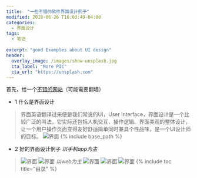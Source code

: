 ```yaml
---
title:  "一些不错的软件界面设计例子"
modified: 2018-06-26 T16:03:49-04:00
categories: 
  - 界面设计
tags:
  - 笔记
  
excerpt: "good Examples about UI design"
header:
  overlay_image: /images/show-unsplash.jpg
  cta_label: "More PIC"
  cta_url: "https://unsplash.com"
---
```


首先，给一个[不错的网站](http://www.pinterest.com/awwwardscom/design-classics/)（可能需要翻墙）

- 1 什么是界面设计
> 界面英语翻译过来便是我们常说的UI，User Interface，界面设计是一个比较广泛的叫法，它实际还包括人机交互、操作逻辑、界面美观的整体设计，让一个用户操作页面变得友好舒适简单同时兼具个性品味，是一个UI设计师的目标。
> ![界面](https://timgsa.baidu.com/timg?image&quality=80&size=b9999_10000&sec=1531332383989&di=22d23792be7ac5a494f135fafa97c661&imgtype=0&src=http%3A%2F%2Fimg.zcool.cn%2Fcommunity%2F0161d15542d7760000019ae90267af.jpg%401280w_1l_2o_100sh.jpg)
{% include base_path %}

- 2 好的界面设计例子
*以手机app为主*
> ![界面](https://pic2.zhimg.com/80/2dd27f1f72e39ea0829ad87838c524cd_hd.jpg)
> ![界面](https://pic4.zhimg.com/v2-1a3d1264a2a329eb01f1fb2f28cac2cd_r.jpg)
*以web为主*
> ![界面](http://userimage8.360doc.com/16/0629/18/32982878_201606291833070074468917.png)
> ![界面](http://userimage8.360doc.com/16/0629/18/32982878_201606291833220257943896.png)
> ![界面](http://userimage8.360doc.com/16/0629/18/32982878_201606291833560910285937.png)
{% include toc title="目录" %}

